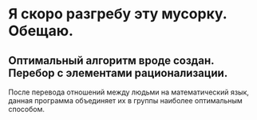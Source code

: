 ﻿# Я скоро разгребу эту мусорку. Обещаю.
## Оптимальный алгоритм вроде создан. Перебор с элементами рационализации.

После перевода отношений между людьми на математический язык, данная программа объединяет их в группы наиболее оптимальным способом.
